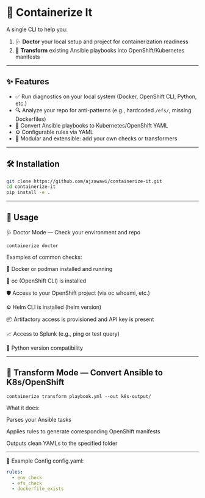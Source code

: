 # 🧪 Containerize It

A single CLI to help you:

1. 🩺 **Doctor** your local setup and project for containerization readiness
2. 🔁 **Transform** existing Ansible playbooks into OpenShift/Kubernetes manifests

---

## ✨ Features

- ✅ Run diagnostics on your local system (Docker, OpenShift CLI, Python, etc.)
- 🔍 Analyze your repo for anti-patterns (e.g., hardcoded `/efs/`, missing Dockerfiles)
- 🔄 Convert Ansible playbooks to Kubernetes/OpenShift YAML
- ⚙️ Configurable rules via YAML
- 🧩 Modular and extensible: add your own checks or transformers

---

## 🛠 Installation

```bash
git clone https://github.com/ajzawawi/containerize-it.git
cd containerize-it
pip install -e .
```
---
## 🚀 Usage

🩺 Doctor Mode — Check your environment and repo

```
containerize doctor

```

Examples of common checks:

🐳 Docker or podman installed and running

🔧 oc (OpenShift CLI) is installed

🛡️ Access to your OpenShift project (via oc whoami, etc.)

⚙️ Helm CLI is installed (helm version)

📦 Artifactory access is provisioned and API key is present

📈 Access to Splunk (e.g., ping or test query)

🧪 Python version compatibility

---

## 🔁 Transform Mode — Convert Ansible to K8s/OpenShift


```
containerize transform playbook.yml --out k8s-output/
```

What it does:

Parses your Ansible tasks

Applies rules to generate corresponding OpenShift manifests

Outputs clean YAMLs to the specified folder

---

📂 Example Config
config.yaml:

```yaml
rules:
  - env_check
  - efs_check
  - dockerfile_exists
```